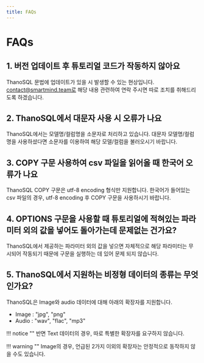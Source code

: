 ```yaml
---
title: FAQs
---
```

# __FAQs__

## **1. 버전 업데이트 후 튜토리얼 코드가 작동하지 않아요**
ThanoSQL 문법에 업데이트가 있을 시 발생할 수 있는 현상입니다. contact@smartmind.team로 해당 내용 관련하여 연락 주시면 따로 조치를 취해드리도록 하겠습니다.

## **2. ThanoSQL에서 대문자 사용 시 오류가 나요** 
ThanoSQL에서는 모델명/컬럼명을 소문자로 처리하고 있습니다. 대문자 모델명/컬럼명을 사용하셨다면 소문자를 이용하여 해당 모델/컬럼을 불러오시기 바랍니다.

## **3. COPY 구문 사용하여 csv 파일을 읽어올 때 한국어 오류가 나요**
ThanoSQL COPY 구문은 utf-8 encoding 형식만 지원합니다. 한국어가 들어있는 csv 파일의 경우, utf-8 encoding 후 COPY 구문을 사용하시기 바랍니다.

## **4. OPTIONS 구문을 사용할 때 튜토리얼에 적혀있는 파라미터 외의 값을 넣어도 돌아가는데 문제없는 건가요?**
ThanoSQL에서 제공하는 파라미터 외의 값을 넣으면 자체적으로 해당 파라미터는 무시되어 작동되기 때문에 구문을 실행하는 데 있어 문제 되지 않습니다.

## **5. ThanoSQL에서 지원하는 비정형 데이터의 종류는 무엇인가요?**

ThanoSQL은  Image와 audio 데이터에 대해 아래의 확장자를 지원합니다.

- Image :  "jpg", "png"  
- Audio : "wav", "flac", "mp3" 

!!! notice ""
    반면 Text 데이터의 경우, 따로 특별한 확장자를 요구하지 않습니다. 

!!! warning ""
    Image의 경우, 언급된 2가지 이외의 확장자는 안정적으로 동작하지 않을 수도 있습니다.
